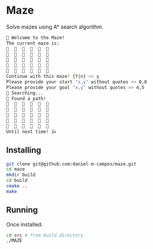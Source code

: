 # Maze

Solve mazes using A* search algorithm.

```bash
👋 Welcome to the Maze!
The current maze is:
🌌  👾️  🌌  🌌  🌌  🌌  
🌌  👾️  🌌  🌌  🌌  🌌  
🌌  👾️  🌌  🌌  🌌  🌌  
🌌  👾️  🌌  🌌  🌌  🌌  
🌌  🌌  🌌  🌌  👾️  🌌  
Continue with this maze? {Y|n} >> y
Please provide your start "x,y" without quotes >> 0,0
Please provide your goal "x,y" without quotes >> 4,5
🔎 Searching...  
🤖 Found a path!
🚦  👾️  🌌  🌌  🌌  🌌  
🚀  👾️  🌌  🌌  🌌  🌌  
🚀  👾️  🌌  🌌  🌌  🌌  
🚀  👾️  🌌  🚀  🚀  🚀  
🚀  🚀  🚀  🚀  👾️  🏁  
Until next time! 👍
```

## Installing

```bash
git clone git@github.com:daniel-m-campos/maze.git
cd maze
mkdir build
cd build
cmake ..
make
```

## Running

Once installed:

```bash
cd src # from build directory
./MAZE
```